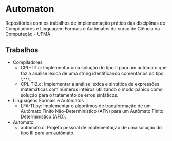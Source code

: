 # Automaton

Repositórios com os trabalhos de implementação prático das disciplinas de Compiladores e Linguagem Formais e Autômatos
do curso de Ciência da Computação - UFMA

## Trabalhos
- Compiladores
  - CPL-TI1.c: Implementar uma solução do tipo II para um autômato que faz a análise léxica de uma string identificando comentários do tipo `\**\`.
  - CPL-TI2.c: Implementar a análise léxica e sintática de expressões matemáticas com números inteiros utilizando o modo pânico como solução para o tratamento de erros sintáticos.
- Linguagens Formais e Autômatos
  - LFA-TI.py: Implementar o algoritmos de transformação de um Autômato Finito Não-Determinístico (AFN) para um Autômato Finito Determinístico (AFD).
- Automato:
  - automato.c: Projeto pessoal de implementação de uma solução do tipo III para um autômato.
